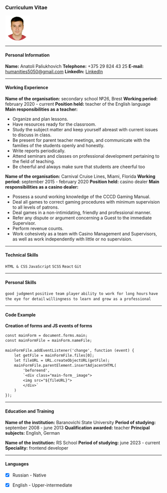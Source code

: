 ### Curriculum Vitae

![myphoto](photo.png)

***

#### Personal Information
__Name:__	Anatoli Paliukhovich 
__Telephone:__	+375 29 824 43 25
__E-mail:__	humanities5050@gmail.com
__LinkedIn:__ [LinkedIn](www.linkedin.com/in/anatoli-paliukhovich-545b07215)

***

#### Working Experience
__Name of the organisation:__ secondary school №26, Brest
__Working period:__ february 2020 - current
__Position held:__ teacher of the English language
__Main responsibilities as a teacher:__ 
* Organize and plan lessons. 
* Have resources ready for the classroom. 
* Study the subject matter and keep yourself abreast with current 
issues to discuss in class. 
* Be present for parent teacher meetings, and communicate with 
the families of the students openly and honestly. 
* Write reports periodically. 
* Attend seminars and classes on professional development 
pertaining to the field of teaching. 
* Be cheerful and always make sure that students are cheerful 
too

__Name of the organisation:__ Carnival Cruise Lines, Miami, Florida
__Working period:__ september 2015 - february 2020
__Position held:__ casino dealer
__Main responsibilities as a casino dealer:__ 
* Possess a sound working knowledge of the CCCD Gaming 
Manual. 
* Deal all games to correct gaming procedures with minimum 
supervision to all levels of patrons.
* Deal games in a non-intimidating, friendly and professional 
manner. 
* Refer any dispute or argument concerning a Guest to the 
immediate Supervisor. 
* Perform revenue counts. 
* Work cohesively as a team with Casino Management and 
Supervisors, as well as work independently with little or no 
supervision. 

***

#### Technical Skills
`HTML & CSS` `JavaScript` `SCSS` `React` `Git`

***

#### Personal Skills
`good judgment` `positive team player` `ability to work for long hours` `have the eye for detail` `willingness to learn and grow as a professional`

***

#### Code Example
__Creation of forms and JS events of forms__
```
const mainForm = document.forms.main;
const mainFormFile = mainForm.nameFile;

mainFormFile.addEventListener('change', function (event) {
	let getFile = mainFormFile.files[0];
	let fileURL = URL.createObjectURL(getFile);
	mainFormFile.parentElement.insertAdjacentHTML(
		'beforeend',
		`<div class="main-form__image">
		<img src="${fileURL}">
		</div>`
	)
});
```

***

#### Education and Training
__Name of the institution:__ Baranovichi State University
__Period of studying:__ september 2008 - june 2013
__Qualification awarded:__ teacher
__Principal subjects:__ English, German

__Name of the institution:__ RS School
__Period of studying:__ june 2023 - current
__Speciality:__ frontend developer

***

#### Languages
- [x] Russian - Native 
- [x] English - Upper-intermediate



